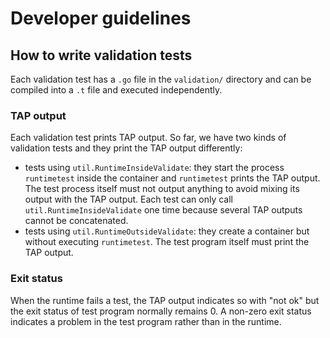 # Developer guidelines

## How to write validation tests

Each validation test has a `.go` file in the `validation/` directory and can be compiled into a `.t` file and executed independently.

### TAP output

Each validation test prints TAP output.
So far, we have two kinds of validation tests and they print the TAP output differently:
* tests using `util.RuntimeInsideValidate`: they start the process `runtimetest` inside the container and `runtimetest` prints the TAP output. The test process itself must not output anything to avoid mixing its output with the TAP output. Each test can only call `util.RuntimeInsideValidate` one time because several TAP outputs cannot be concatenated.
* tests using `util.RuntimeOutsideValidate`: they create a container but without executing `runtimetest`. The test program itself must print the TAP output.

### Exit status

When the runtime fails a test, the TAP output indicates so with "not ok" but the exit status of test program normally remains 0.
A non-zero exit status indicates a problem in the test program rather than in the runtime.
